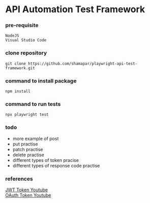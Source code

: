 # API Automation Test Framework

### pre-requisite
```
NodeJS
Visual Studio Code
```

### clone repository
```
git clone https://github.com/shamapar/playwright-api-test-framework.git
```

### command to install package
```
npm install
```

### command to run tests
```
npx playwright test
```

### todo
 - more example of post
 - put practise
 - patch practise
 - delete practise
 - different types of token pracise
 - different types of response code practise


### references
[JWT Token Youtube](https://www.youtube.com/watch?v=soGRyl9ztjI) <br>
[OAuth Token Youtube](https://www.youtube.com/watch?v=t4-416mg6iU)
